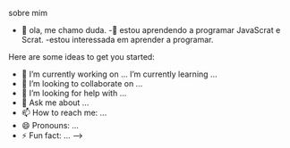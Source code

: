   sobre mim
- 🔭 ola, me chamo duda.
-🍃 estou aprendendo a programar JavaScrat e Scrat.
-estou interessada em aprender a programar.



Here are some ideas to get you started:
- 🔭 I’m currently working on ...
 I’m currently learning ...
- 👯 I’m looking to collaborate on ...
- 🤔 I’m looking for help with ...
- 💬 Ask me about ...
- 📫 How to reach me: ...
- 😄 Pronouns: ...
- ⚡ Fun fact: ...
-->
